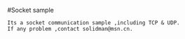 #Socket sample

	Its a socket communication sample ,including TCP & UDP.
	If any problem ,contact solidman@msn.cn.
